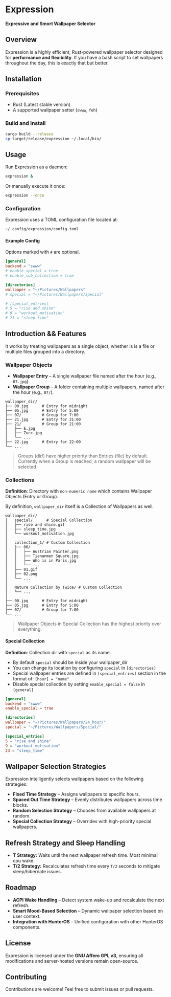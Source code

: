 # Expression

**Expressive and Smort Wallpaper Selector**

## Overview

Expression is a highly efficient, Rust-powered wallpaper selector designed for
**performance and flexibility**. If you have a bash script to set wallpapers
throughout the day, this is exactly that but better.

## Installation

### Prerequisites

- Rust (Latest stable version)
- A supported wallpaper setter (`swww`, `feh`)

### Build and Install

```sh
cargo build --release
cp target/release/expression ~/.local/bin/
```

## Usage

Run Expression as a daemon:

```sh
expression &
```

Or manually execute it once:

```sh
expression --once
```

### Configuration

Expression uses a TOML configuration file located at:

```sh
~/.config/expression/config.toml
```

#### Example Config

Options marked with `#` are optional.

```toml
[general]
backend = "swww"
# enable_special = true
# enable_sub_collection = true

[directories]
wallpaper = "~/Pictures/Wallpapers"
# special = "~/Pictures/Wallpapers/Special"

# [special_entries]
# 5 = "rise and shine"
# 9 = "workout_motivation"
# 23 = "sleep_time"
```

## Introduction && Features

It works by treating wallpapers as a single object; whether is is a file or
multiple files grouped into a directory.

### Wallpaper Objects

- **Wallpaper Entry** – A single wallpaper file named after the hour (e.g., `07.jpg`).
- **Wallpaper Group** – A folder containing multiple wallpapers, named after the hour (e.g., `07/`).

```
wallpaper_dir/
├── 00.jpg      # Entry for midnight
├── 05.jpg      # Entry for 5:00
├── 07/         # Group for 7:00
├── 21.jpg      # Entry for 21:00
├── 21/         # Group for 21:00
│   ├── E.jpg
│   ├── Zucc.jpg
│   └── ...
├── 22.jpg      # Entry for 22:00
└── ...
```

> Groups (dir/) have higher priority than Entries (file) by default.
> Currently when a Group is reached, a random wallpaper will be selected

### Collections

**Definition**: Directory with `non-numeric name` which contains Wallpaper Objects (Entry or Group).

By definition, `wallpaper_dir` itself is a Collection of Wallpapers as well.

```
wallpaper_dir/
│   special/      # Special Collection
│   ├── rise and shine.gif
│   ├── sleep_time.jpg
│   └── workout_motivation.jpg
│
│   collection_1/ # Custom Collection
│   ├── 00/
│   │   ├── Austrian Painter.png
│   │   ├── Tiananmen Square.jpg
│   │   ├── Who is in Paris.jpg
│   │   └── ...
│   ├── 01.gif
│   ├── 02.png
│   └── ...
│
│   Nature Collection by Twice/ # Custom Collection
│   └── ...
│
├── 00.jpg      # Entry for midnight
├── 05.jpg      # Entry for 5:00
├── 07/         # Group for 7:00
└── ...
```

> Wallpaper Objects in Special Collection has the highest priority over everything.

#### Special Collection

**Definition**: Collection dir with `special` as its name.

- By default `special` should be inside your wallpaper_dir
- You can change its location by configuring `special` in `[directories]`
- Special wallpaper entries are defined in `[special_entries]` section in the format of: `[hour] = "name"`
- Disable special collection by setting `enable_special = false` in `[general]`

```toml
[general]
backend = "swww"
enable_special = true

[directories]
wallpaper = "~/Pictures/Wallpapers/24_hour/"
special = "~/Pictures/Wallpapers/Special/"

[special_entries]
5 = "rise and shine"
9 = "workout_motivation"
23 = "sleep_time"
```

## Wallpaper Selection Strategies

Expression intelligently selects wallpapers based on the following strategies:

- **Fixed Time Strategy** – Assigns wallpapers to specific hours.
- **Spaced Out Time Strategy** – Evenly distributes wallpapers across time blocks.
- **Random Selection Strategy** – Chooses from available wallpapers at random.
- **Special Collection Strategy** – Overrides with high-priority special wallpapers.

## Refresh Strategy and Sleep Handling

- **T Strategy:** Waits until the next wallpaper refresh time. Most minimal cpu wake.
- **T/2 Strategy:** Recalculates refresh time every `T/2` seconds to mitigate sleep/hibernate issues.

## Roadmap

- **ACPI Wake Handling** – Detect system wake-up and recalculate the next refresh.
- **Smart Mood-Based Selection** – Dynamic wallpaper selection based on user context.
- **Integration with HunterOS** – Unified configuration with other HunterOS components.

## License

Expression is licensed under the **GNU Affero GPL v3**, ensuring all modifications and server-hosted versions remain open-source.

## Contributing

Contributions are welcome! Feel free to submit issues or pull requests.
